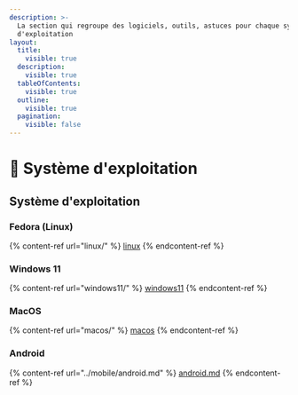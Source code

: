```yaml
---
description: >-
  La section qui regroupe des logiciels, outils, astuces pour chaque système
  d'exploitation
layout:
  title:
    visible: true
  description:
    visible: true
  tableOfContents:
    visible: true
  outline:
    visible: true
  pagination:
    visible: false
---
```


# 💾 Système d'exploitation

## Système d'exploitation

### Fedora (Linux)

{% content-ref url="linux/" %}
[linux](linux/)
{% endcontent-ref %}

### Windows 11

{% content-ref url="windows11/" %}
[windows11](windows11/)
{% endcontent-ref %}

### MacOS

{% content-ref url="macos/" %}
[macos](macos/)
{% endcontent-ref %}

### Android

{% content-ref url="../mobile/android.md" %}
[android.md](../mobile/android.md)
{% endcontent-ref %}
